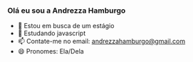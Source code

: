 ### Olá eu sou a Andrezza Hamburgo

- 🔭 Estou em busca de um estágio
- 🌱 Estudando javascript
- 📫 Contate-me no email: andrezzahamburgo@gmail.com
- 😄 Pronomes: Ela/Dela

